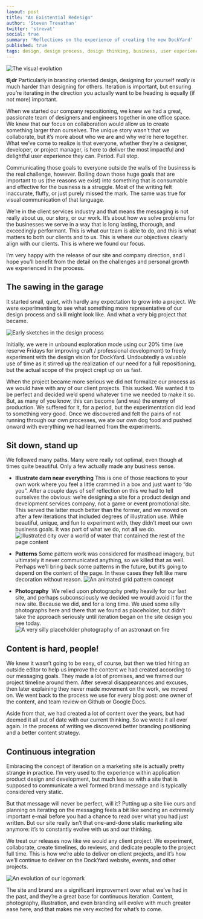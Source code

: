 ```yaml
---
layout: post
title: "An Existential Redesign"
author: 'Steven Trevathan'
twitter: 'strevat'
social: true
summary: 'Reflections on the experience of creating the new DockYard'
published: true
tags: design, design process, design thinking, business, user experience
---
```

![The visual evolution](https://i.imgur.com/m6qxC6g.jpg)

**tl;dr** Particularly in branding oriented design, designing for yourself *really is* much harder than designing for others. Iteration is important, but ensuring you’re iterating in the direction you actually want to be heading is equally (if not more) important.

When we started our company repositioning, we knew we had a great, passionate team of designers and engineers together in one office space. We knew that our focus on collaboration would allow us to create something larger than ourselves. The unique story wasn’t that we collaborate, but it’s more about who we are and why we’re here together. What we’ve come to realize is that everyone, whether they’re a designer, developer, or project manager, is here to deliver the most impactful and delightful user experience they can. Period. Full stop.

Communicating those goals to everyone outside the walls of the business is the real challenge, however. Boiling down those huge goals that are important to us (the reasons we exist) into something that is consumable and effective for the business is a struggle. Most of the writing felt inaccurate, fluffy, or just purely missed the mark. The same was true for visual communication of that language.

We’re in the client services industry and that means the messaging is not really about us, our story, or our work. It’s about how we solve problems for the businesses we serve in a way that is long lasting, thorough, and exceedingly performant. This is what our team is able to do, and this is what matters to both our clients and to us. This is where our objectives clearly align with our clients. This is where we found our focus.

I’m very happy with the release of our site and company direction, and I hope you’ll benefit from the detail on the challenges and personal growth we experienced in the process.

## The sawing in the garage
It started small, quiet, with hardly any expectation to grow into a project. We were experimenting to see what something more representative of our design process and skill might look like. And what a very big project that became.

![Early sketches in the design process](https://i.imgur.com/BoA1Q9Z.jpg)

Initially, we were in unbound exploration mode using our 20% time (we reserve Fridays for improving craft / professional development) to freely experiment with the design vision for DockYard. Undoubtedly a valuable use of time as it stirred up the realization of our need for a full repositioning, but the actual scope of the project crept up on us fast.

When the project became more serious we did not formalize our process as we would have with any of our client projects. This sucked. We wanted it to be perfect and decided we’d spend whatever time we needed to make it so. But, as many of you know, this can become (and was) the enemy of production. We suffered for it, for a period, but the experimentation did lead to something very good. Once we discovered and felt the pains of not running through our own processes, we ate our own dog food and pushed onward with everything we had learned from the experiments.

## Sit down, stand up
We followed many paths. Many were really not optimal, even though at times quite beautiful. Only a few actually made any business sense.

- **Illustrate darn near everything**
This is one of those reactions to your own work where you feel a little crammed in a box and just want to “do you”. After a couple days of self reflection on this we had to tell ourselves the obvious: we’re designing a site for a product design and development services company, not a game or event promotional site. This served the latter much better than the former, and we moved on after a few iterations that included degrees of illustration use. While beautiful, unique, and fun to experiment with, they didn’t meet our own business goals. It was part of what we do, not **all** we do.
![Illustrated city over a world of water that contained the rest of the page content](https://i.imgur.com/J9tpLl9.jpg)

- **Patterns**
Some pattern work was considered for masthead imagery, but ultimately it never communicated anything, so we killed that as well. Perhaps we’ll bring back some patterns in the future, but it’s going to depend on the content of the page. In these cases they felt like mere decoration without reason.
![An animated grid pattern concept](https://i.imgur.com/SaCLphO.jpg)

- **Photography**
 We relied upon photography pretty heavily for our last site, and perhaps subconsciously we decided we would avoid it for the new site. Because we did, and for a long time. We used some silly photographs here and there that we found as placeholder, but didn’t take the approach seriously until iteration began on the site design you see today.
![A very silly placeholder photography of an astronaut on fire](https://i.imgur.com/y0eZm7r.jpg)

## Content is hard, people!
We knew it wasn’t going to be easy, of course, but then we tried hiring an outside editor to help us improve the content we had created according to our messaging goals. They made a lot of promises, and we framed our project timeline around them. After several disappearances and  excuses, then later explaining they never made movement on the work, we moved on. We went back to the process we use for every blog post: one owner of the content, and team review on Github or Google Docs.

Aside from that, we had created a lot of content over the years, but had deemed it all out of date with our current thinking. So we wrote it all over again. In the process of writing we discovered better branding positioning and a better content strategy.

## Continuous integration
Embracing the concept of iteration on a marketing site is actually pretty strange in practice. I’m very used to the experience within application product design and development, but much less so with a site that is supposed to communicate a well formed brand message and is typically considered very static.

But that message will never be perfect, will it? Putting up a site like ours and planning on iterating on the messaging feels a bit like sending an extremely important e-mail before you had a chance to read over what you had just written. But our site really isn’t that one-and-done static marketing site anymore: it’s to constantly evolve with us and our thinking.

We treat our releases now like we would any client project. We experiment, collaborate, create timelines, do reviews, and dedicate people to the project full time. This is how we’re able to deliver on client projects, and it’s how we’ll continue to deliver on the DockYard website, events, and other projects.

![An evolution of our logomark](https://i.imgur.com/PtDC6HB.gifv)

The site and brand are a significant improvement over what we’ve had in the past, and they’re a great base for continuous iteration. Content, photography, illustration, and even branding will evolve with much greater ease here, and that makes me very excited for what’s to come.
